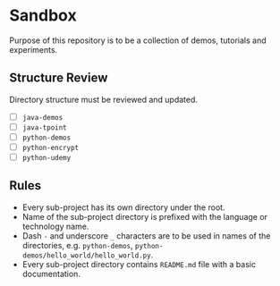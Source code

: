# Sandbox

Purpose of this repository is to be a collection of demos, tutorials and
experiments.

## Structure Review

Directory structure must be reviewed and updated.

* [ ] `java-demos`
* [ ] `java-tpoint`
* [ ] `python-demos`
* [ ] `python-encrypt`
* [ ] `python-udemy`

## Rules

* Every sub-project has its own directory under the root.
* Name of the sub-project directory is prefixed with the language or technology
  name.
* Dash `-` and underscore `_` characters are to be used in names of the
  directories, e.g. `python-demos`, `python-demos/hello_world/hello_world.py`.
* Every sub-project directory contains `README.md` file with a basic
  documentation.
